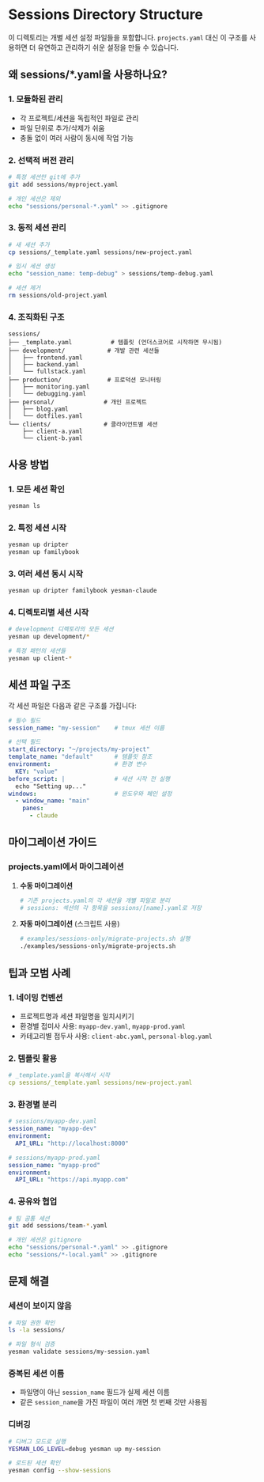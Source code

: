 # Sessions Directory Structure

이 디렉토리는 개별 세션 설정 파일들을 포함합니다. `projects.yaml` 대신 이 구조를 사용하면 더 유연하고 관리하기 쉬운 설정을 만들 수 있습니다.

## 왜 sessions/*.yaml을 사용하나요?

### 1. **모듈화된 관리**
- 각 프로젝트/세션을 독립적인 파일로 관리
- 파일 단위로 추가/삭제가 쉬움
- 충돌 없이 여러 사람이 동시에 작업 가능

### 2. **선택적 버전 관리**
```bash
# 특정 세션만 git에 추가
git add sessions/myproject.yaml

# 개인 세션은 제외
echo "sessions/personal-*.yaml" >> .gitignore
```

### 3. **동적 세션 관리**
```bash
# 새 세션 추가
cp sessions/_template.yaml sessions/new-project.yaml

# 임시 세션 생성
echo "session_name: temp-debug" > sessions/temp-debug.yaml

# 세션 제거
rm sessions/old-project.yaml
```

### 4. **조직화된 구조**
```
sessions/
├── _template.yaml           # 템플릿 (언더스코어로 시작하면 무시됨)
├── development/            # 개발 관련 세션들
│   ├── frontend.yaml
│   ├── backend.yaml
│   └── fullstack.yaml
├── production/             # 프로덕션 모니터링
│   ├── monitoring.yaml
│   └── debugging.yaml
├── personal/              # 개인 프로젝트
│   ├── blog.yaml
│   └── dotfiles.yaml
└── clients/               # 클라이언트별 세션
    ├── client-a.yaml
    └── client-b.yaml
```

## 사용 방법

### 1. 모든 세션 확인
```bash
yesman ls
```

### 2. 특정 세션 시작
```bash
yesman up dripter
yesman up familybook
```

### 3. 여러 세션 동시 시작
```bash
yesman up dripter familybook yesman-claude
```

### 4. 디렉토리별 세션 시작
```bash
# development 디렉토리의 모든 세션
yesman up development/*

# 특정 패턴의 세션들
yesman up client-*
```

## 세션 파일 구조

각 세션 파일은 다음과 같은 구조를 가집니다:

```yaml
# 필수 필드
session_name: "my-session"    # tmux 세션 이름

# 선택 필드
start_directory: "~/projects/my-project"
template_name: "default"      # 템플릿 참조
environment:                  # 환경 변수
  KEY: "value"
before_script: |              # 세션 시작 전 실행
  echo "Setting up..."
windows:                      # 윈도우와 페인 설정
  - window_name: "main"
    panes:
      - claude
```

## 마이그레이션 가이드

### projects.yaml에서 마이그레이션

1. **수동 마이그레이션**
   ```bash
   # 기존 projects.yaml의 각 세션을 개별 파일로 분리
   # sessions: 섹션의 각 항목을 sessions/[name].yaml로 저장
   ```

2. **자동 마이그레이션** (스크립트 사용)
   ```bash
   # examples/sessions-only/migrate-projects.sh 실행
   ./examples/sessions-only/migrate-projects.sh
   ```

## 팁과 모범 사례

### 1. 네이밍 컨벤션
- 프로젝트명과 세션 파일명을 일치시키기
- 환경별 접미사 사용: `myapp-dev.yaml`, `myapp-prod.yaml`
- 카테고리별 접두사 사용: `client-abc.yaml`, `personal-blog.yaml`

### 2. 템플릿 활용
```yaml
# _template.yaml을 복사해서 시작
cp sessions/_template.yaml sessions/new-project.yaml
```

### 3. 환경별 분리
```yaml
# sessions/myapp-dev.yaml
session_name: "myapp-dev"
environment:
  API_URL: "http://localhost:8000"

# sessions/myapp-prod.yaml  
session_name: "myapp-prod"
environment:
  API_URL: "https://api.myapp.com"
```

### 4. 공유와 협업
```bash
# 팀 공통 세션
git add sessions/team-*.yaml

# 개인 세션은 gitignore
echo "sessions/personal-*.yaml" >> .gitignore
echo "sessions/*-local.yaml" >> .gitignore
```

## 문제 해결

### 세션이 보이지 않음
```bash
# 파일 권한 확인
ls -la sessions/

# 파일 형식 검증
yesman validate sessions/my-session.yaml
```

### 중복된 세션 이름
- 파일명이 아닌 `session_name` 필드가 실제 세션 이름
- 같은 `session_name`을 가진 파일이 여러 개면 첫 번째 것만 사용됨

### 디버깅
```bash
# 디버그 모드로 실행
YESMAN_LOG_LEVEL=debug yesman up my-session

# 로드된 세션 확인
yesman config --show-sessions
```